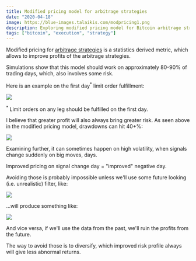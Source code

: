 ```yaml
---
title: Modified pricing model for arbitrage strategies
date: "2020-04-18"
image: https://blue-images.talaikis.com/modpricing1.png
description: Exploring modified pricing model for Bitcoin arbitrage strategies.
tags: ["bitcoin", "execution", "strategy"]
---
```


Modified pricing for [arbitrage strategies](/bitcoin-arbitrage-strategies-live) is a statistics derived metric, which allows to improve profits of the arbitrage strategies.

Simulations show that this model should work on approximately 80-90% of trading days, which, also involves some risk.

Here is an example on the first day<sup>*</sup> limit order fulfillment:

![](https://blue-images.talaikis.com/modpricing1.png)

<sup>*</sup> Limit orders on any leg should be fulfilled on the first day.

I believe that greater profit will also always bring greater risk. As seen above in the modified pricing model, drawdowns can hit 40+%:

![](https://blue-images.talaikis.com/modpricing2.png)

Examining further, it can sometimes happen on high volatility, when signals change suddenly on big moves, days.

Improved pricing on signal change day = "improved" negative day.

Avoiding those is probably impossible unless we'll use some future looking (i.e. unrealistic) filter, like:

![](https://blue-images.talaikis.com/modpricing3.png)

...will produce something like:

![](https://blue-images.talaikis.com/modpricing4.png)

And vice versa, if we'll use the data from the past, we'll ruin the profits from the future.

The way to avoid those is to diversify, which improved risk profile always will give less abnormal returns.
